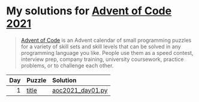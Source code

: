 # My solutions for [Advent of Code 2021](https://adventofcode.com/2021)

> [Advent of Code](https://adventofcode.com/2021/about) is an Advent calendar of small
> programming puzzles for a variety of skill sets and skill levels that can be solved in
> any programming language you like. People use them as a speed contest, interview prep,
> company training, university coursework, practice problems, or to challenge each other.

| Day | Puzzle                                                          | Solution                             |
| --: | :-------------------------------------------------------------- | :----------------------------------- |
|   1 | [title](https://adventofcode.com/2021/day/1)                    | [aoc2021_day01.py](aoc2021_day01.py) |
